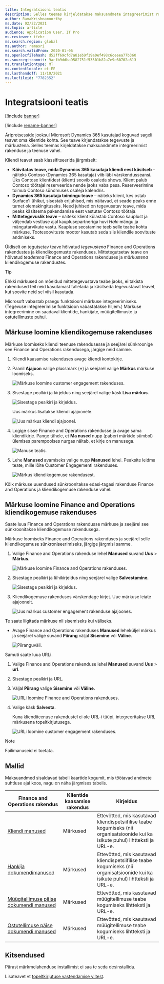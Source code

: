 ```yaml
---
title: Integratsiooni teatis
description: Selles teemas kirjeldatakse maksuandmete integreerimist rakenduse ja teenuse vahel.
author: RamaKrishnamoorthy
ms.date: 02/22/2021
ms.topic: article
audience: Application User, IT Pro
ms.reviewer: tfehr
ms.search.region: global
ms.author: ramasri
ms.search.validFrom: 2020-01-06
ms.openlocfilehash: d52ff69cfd7a81eb9f19a0ef498c6ceeea77b360
ms.sourcegitcommit: 9acfb9ddba9582751f53501b82a7e9e60702a613
ms.translationtype: MT
ms.contentlocale: et-EE
ms.lasthandoff: 11/10/2021
ms.locfileid: "7782352"
---
```

# <a name="note-integration"></a>Integratsiooni teatis

[!include [banner](../../includes/banner.md)]

[!include [rename-banner](~/includes/cc-data-platform-banner.md)]

Äriprotsesside jooksul Microsoft Dynamics 365 kasutajad koguvad sageli teavet oma klientide kohta. See teave kirjendatakse tegevuste ja märkustena. Selles teemas kirjeldatakse maksuandmete integreerimist rakenduse ja teenuse vahel.

Kliendi teavet saab klassifitseerida järgmiselt:

+ **Käivitatav teave, mida Dynamics 365 kasutaja kliendi eest käsitseb** – näiteks Contoso (Dynamics 365 kasutaja) viib läbi värskendusseansi. Üks Contoso klientidest (klient) soovib osaleda shows. Klient palub Contoso töötajal reserveerida nende jaoks vaba pesa. Reserveerimine toimub Contoso sündmuses osaleja kalendris.
+ **Dynamics 365 kasutaja toimingu teave** – näiteks klient, kes ostab Surface'i ühikut, sisestab erijuhised, mis näitavad, et seade peaks enne tarnet olemakingituseks. Need juhised on tegevusatav teave, mida peaks käsitsema pakendamise eest vastutav Contoso töötaja.
+ **Mittetegevuslik teave** – näiteks klient külastab Contoso kauplust ja väljendab vestluse ajal kauplusepartneriga huvi *Halo* mängu ja mängutarvikute vastu. Kaupluse seostamine teeb selle teabe kohta märkuse. Tootesoovituste mootor kasutab seda siis kliendile soovituste andmiseks.

Üldiselt on tegutsetav teave hõivatud *tegevustena* Finance and Operations rakendustes ja kliendikogemuste rakenduses. Mittetegutsetav teave on hõivatud *teadetena* Finance and Operations rakenduses ja *märkustena* kliendikogemuse rakendustes.

> [!TIP]
> Ehkki märkused on mõeldud mittetegevustava teabe jaoks, ei takista rakendused teil neid kasutamast talletada ja käsitseda tegevustavat teavet, kui soovite neid sel viisil kasutada.

Microsoft vabastab praegu funktsiooni märkuse integreerimiseks. (Tegevuse integreerimise funktsioon vabastatakse hiljem.) Märkuse integreerimine on saadaval klientide, hankijate, müügitellimuste ja ostutellimuste puhul.

## <a name="create-a-note-in-a-customer-engagement-app"></a>Märkuse loomine kliendikogemuse rakenduses

Märkuse loomiseks kliendi teenuse rakendusesse ja seejärel sünkroonige see Finance and Operations rakendusega, järgige neid samme.

1. Kliendi kaasamise rakenduses avage kliendi kontokirje.
2. Paanil **Ajajoon** valige plussmärk (**+**) ja seejärel valige **Märkus** märkuse loomiseks.

    ![Märkuse loomine customer engagement rakenduses.](media/notes-ce-1.png)

3. Sisestage pealkiri ja kirjeldus ning seejärel valige käsk **Lisa märkus**.

    ![Sisestage pealkiri ja kirjeldus.](media/notes-ce-2.png)

    Uus märkus lisatakse kliendi ajajoonele.

    ![Uus märkus kliendi ajajoonel.](media/notes-ce-3.png)

4. Logige sisse Finance and Operations rakendusse ja avage sama kliendikirje. Pange tähele, et **Ma nused** nupp (paberi märkide sümbol) ülemises parempoolses nurgas näitab, et kirje on manusega.

    ![Manuse teatis.](media/notes-ce-4.png)

5. Lehe **Manused** avamiseks valige nupp **Manused** lehel. Peaksite leidma teate, mille lõite Customer Engagementi rakenduses.

    ![Märkus kliendikogemuse rakendusest.](media/notes-ce-5.png)

Kõik märkuse uuendused sünkroonitakse edasi-tagasi rakenduse Finance and Operations ja kliendikogemuse rakenduse vahel.

## <a name="create-a-note-in-a-finance-and-operations-app"></a>Märkuse loomine Finance and Operations kliendikogemuse rakenduses

Saate luua Finance and Operations rakendusse märkuse ja seejärel see sünkroonitakse kliendikogemuse rakendusega.

Märkuse loomiseks Finance and Operations rakenduses ja seejärel selle kliendikogemuse sünkroniseerimiseks, järgige järgmisi samme.

1. Valige Finance and Operations rakenduse lehel **Manused** suvand **Uus** \> **Märkus**.

    ![Märkuse loomine Finance and Operations rakenduses.](media/notes-fo-1.png)

2. Sisestage pealkiri ja lühikirjeldus ning seejärel valige **Salvestamine**.

    ![Sisestage pealkiri ja kirjeldus.](media/notes-fo-2.png)

3. Kliendikogemuse rakenduses värskendage kirjet. Uue märkuse leiate ajajoonelt.

    ![Uus märkus customer engagement rakenduse ajajoones.](media/notes-fo-3.png)

Te saate liigitada märkuse nii sisemiseks kui väliseks.

- Avage Finance and Operations rakenduses **Manused** leheküljel märkus ja seejärel valige suvand **Piirang** väljal **Sisemine** või **Väline**.

    ![Piiranguväli.](media/notes-fo-4.png)

Samuti saate luua URLi.

1. Valige Finance and Operations rakenduse lehel **Manused** suvand **Uus** \> **url**.
2. Sisestage pealkiri ja URL.
3. Väljal **Piirang** valige **Sisemine** või **Väline**.

    ![URLi loomine Finance and Operations rakenduses.](media/notes-fo-5.png)

4. Valige käsk **Salvesta**.

    Kuna klienditeenuse rakendustel ei ole URL-i tüüpi, integreeritakse URL märkusena topeltkirjutusega.

    ![URLi loomine customer engagement rakenduses.](media/notes-ce-6.png)

> [!NOTE]
> Failimanuseid ei toetata.

## <a name="templates"></a>Mallid

Maksuandmed sisaldavad tabeli kaartide kogumit, mis töötavad andmete suhtluse ajal koos, nagu on näha järgmises tabelis.

| Finance and Operations rakendus | Klientide kaasamise rakendus | Kirjeldus |
|----------------------------|-------------------------|-------------|
| [Kliendi manused](mapping-reference.md#230) | Märkused | Ettevõtted, mis kasutavad kliendispetsiifilise teabe kogumiseks (nii organisatsioonide kui ka isikute puhul) lihtteksti ja URL-e. |
| [Hankija dokumendimanused](mapping-reference.md#231) | Märkused | Ettevõtted, mis kasutavad kliendispetsiifilise teabe kogumiseks (nii organisatsioonide kui ka isikute puhul) lihtteksti ja URL-e. |
| [Müügitellimuse päise dokumendi manused](mapping-reference.md#229) | Märkused | Ettevõtted, mis kasutavad müügitellimuse teabe kogumiseks lihtteksti ja URL-e. |
| [Ostutellimuse päise dokumendi manused](mapping-reference.md#232) | Märkused | Ettevõtted, mis kasutavad müügitellimuse teabe kogumiseks lihtteksti ja URL-e. |

## <a name="limitations"></a>Kitsendused

Pärast märkmelahenduse installimist ei saa te seda desinstallida. 

Lisateavet vt [topeltkirjutuse vastendamise viitest](mapping-reference.md).
